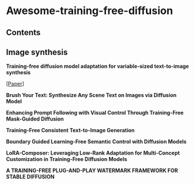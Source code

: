 # Awesome-training-free-diffusion

## Contents

## Image synthesis

**Training-free diffusion model adaptation for variable-sized text-to-image synthesis**

[[Paper](https://proceedings.neurips.cc/paper_files/paper/2023/file/e0378e0c642b1d292fcb224e8d5a39b3-Paper-Conference.pdf)]

**Brush Your Text: Synthesize Any Scene Text on Images via Diffusion Model** 

[Github:]: https://github.com/ecnuljzhang/brush-your-text
[Paper]: https://ojs.aaai.org/index.php/AAAI/article/view/28550/29069

**Enhancing Prompt Following with Visual Control Through Training-Free Mask-Guided Diffusion**

[Paper]: https://arxiv.org/pdf/2404.14768

**Training-Free Consistent Text-to-Image Generation**

[Github]: https://consistory-paper.github.io/
[Paper]: https://arxiv.org/abs/2402.03286

**Boundary Guided Learning-Free Semantic Control with Diffusion Models**

[Github]: https://l-yezhu.github.io/BoundaryDiffusion/
[Paper]: https://proceedings.neurips.cc/paper_files/paper/2023/file/f737da5ea0e122870fad209509f87d5b-Paper-Conference.pdf

**LoRA-Composer: Leveraging Low-Rank Adaptation for Multi-Concept Customization in Training-Free Diffusion Models** 

[Github]: https://github.com/Young98CN/LoRA_Composer
[Paper]: https://arxiv.org/pdf/2403.11627

**A TRAINING-FREE PLUG-AND-PLAY WATERMARK FRAMEWORK FOR STABLE DIFFUSION**

[Paper]: https://arxiv.org/pdf/2404.05607

